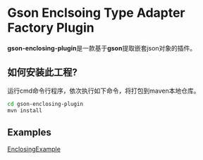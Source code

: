 # Gson Enclsoing Type Adapter Factory Plugin

**gson-enclosing-plugin**是一款基于**gson**提取嵌套json对象的插件。

## 如何安装此工程?

运行cmd命令行程序，依次执行如下命令，将打包到maven本地仓库。

``` bash
cd gson-enclosing-plugin
mvn install
```

## Examples
[EnclosingExample](src/test/java/examples/EnclosingExample.java)